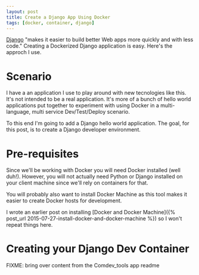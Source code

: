 ```yaml
---
layout: post
title: Create a Django App Using Docker
tags: [docker, container, django]
---
```


[Django](https://www.djangoproject.com/) "makes it easier to build
better Web apps more quickly and with less code." Creating a
Dockerized Django application is easy. Here's the approch I use.

# Scenario

I have a an application I use to play around with new tecnologies like
this. It's not intended to be a real application. It's more of a bunch
of hello world applications put together to experiment with using
Docker in a multi-language, multi service Dev/Test/Deploy scenario. 

To this end I'm going to add a Django hello world application. The
goal, for this post, is to create a Django developer environment.

# Pre-requisites

Since we'll be working with Docker you will need Docker installed
(well duh!). However, you will not actually need Python or Django
installed on your client machine since we'll rely on containers for
that.

You will probably also want to install Docker Machine as this tool
makes it easier to create Docker hosts for development.

I wrote an earlier post on installing [Docker and Docker Machine]({%
post_url 2015-07-27-install-docker-and-docker-machine %}) so I won't
repeat things here.

# Creating your Django Dev Container



FIXME: bring over content from the Comdev_tools app readme